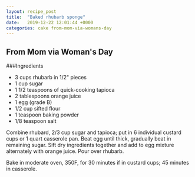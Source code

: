 ```yaml
---
layout: recipe_post
title:  "Baked rhubarb sponge"
date:   2019-12-22 12:01:44 +0000
categories: cake from-mom-via-womans-day
---
```


## From Mom via Woman's Day
###Ingredients
* 3 cups rhubarb in 1/2" pieces
* 1 cup sugar
* 1 1/2 teaspoons of quick-cooking tapioca
* 2 tablespoons orange juice
* 1 egg (grade B)
* 1/2 cup sifted flour
* 1 teaspoon baking powder
* 1/8 teaspoon salt


Combine rhubard, 2/3 cup sugar and tapioca; put in 6 individual custard cups or 1 quart casserole pan. Beat egg until thick, gradually beat in remaining sugar. Sift dry ingredients together and add to egg mixture alternately with orange juice. Pour over rhubarb.

Bake in moderate oven, 350F, for 30 minutes if in custard cups; 45 minutes in casserole.
